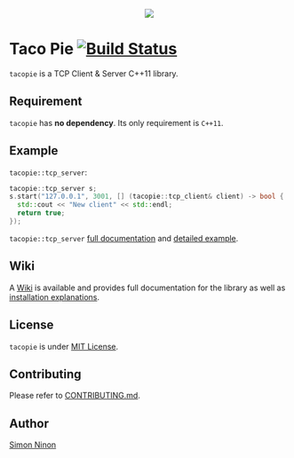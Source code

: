 <p align="center">
   <img src="https://raw.githubusercontent.com/Cylix/tacopie/master/assets/images/tacopie_logo.jpg"/>
</p>

# Taco Pie [![Build Status](https://travis-ci.org/Cylix/tacopie.svg?branch=master)](https://travis-ci.org/Cylix/tacopie)
`tacopie` is a TCP Client & Server C++11 library.

## Requirement
`tacopie` has **no dependency**. Its only requirement is `C++11`.

## Example
`tacopie::tcp_server`:
```cpp
tacopie::tcp_server s;
s.start("127.0.0.1", 3001, [] (tacopie::tcp_client& client) -> bool {
  std::cout << "New client" << std::endl;
  return true;
});
```
`tacopie::tcp_server` [full documentation](https://github.com/Cylix/tacopie/wiki/TCP-Server) and [detailed example](https://github.com/Cylix/tacopie/wiki/Examples#tcp-server).

## Wiki
A [Wiki](https://github.com/Cylix/tacopie/wiki) is available and provides full documentation for the library as well as [installation explanations](https://github.com/Cylix/tacopie/wiki/Installation).

## License
`tacopie` is under [MIT License](LICENSE).

## Contributing
Please refer to [CONTRIBUTING.md](CONTRIBUTING.md).

## Author
[Simon Ninon](http://simon-ninon.fr)
